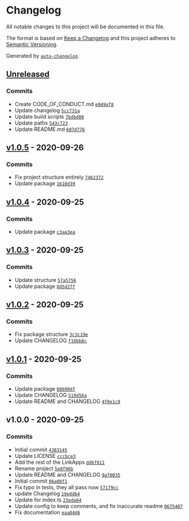 # Changelog

All notable changes to this project will be documented in this file.

The format is based on [Keep a Changelog](https://keepachangelog.com/en/1.0.0/)
and this project adheres to [Semantic Versioning](https://semver.org/spec/v2.0.0.html).

Generated by [`auto-changelog`](https://github.com/CookPete/auto-changelog).

## [Unreleased](https://github.com/Neutron-Creative/Deeplink/compare/v1.0.5...HEAD)

### Commits

- Create CODE_OF_CONDUCT.md [`e049af8`](https://github.com/Neutron-Creative/Deeplink/commit/e049af846772465c6a5095d49bf19015ba220712)
- Update changelog [`5cc731a`](https://github.com/Neutron-Creative/Deeplink/commit/5cc731a9963e3cebb94ecd79160a9f20c9122f5d)
- Update build scripts [`7bdbd08`](https://github.com/Neutron-Creative/Deeplink/commit/7bdbd08f9fef09e1f8fa23cb30d64b644da0afc1)
- Update paths [`543c723`](https://github.com/Neutron-Creative/Deeplink/commit/543c72344fc71cb4501dbb8f8fd558264a0b4192)
- Update README.md [`607d776`](https://github.com/Neutron-Creative/Deeplink/commit/607d7764afd46609b9697318e90c42d3e5ba889a)

## [v1.0.5](https://github.com/Neutron-Creative/Deeplink/compare/v1.0.4...v1.0.5) - 2020-09-26

### Commits

- Fix project structure entirely [`7462372`](https://github.com/Neutron-Creative/Deeplink/commit/74623722b1e170130e7502ae8e01bc8a6adfebd4)
- Update package [`1610d39`](https://github.com/Neutron-Creative/Deeplink/commit/1610d392682fd0307d6aa0b69767ad88acfdc45a)

## [v1.0.4](https://github.com/Neutron-Creative/Deeplink/compare/v1.0.3...v1.0.4) - 2020-09-25

### Commits

- Update package [`c3aa3ea`](https://github.com/Neutron-Creative/Deeplink/commit/c3aa3eae39055ccef7826be4ca4c0892105c62af)

## [v1.0.3](https://github.com/Neutron-Creative/Deeplink/compare/v1.0.2...v1.0.3) - 2020-09-25

### Commits

- Update structure [`57a5756`](https://github.com/Neutron-Creative/Deeplink/commit/57a575634bfc7b43c16f289dba9db5a806966dab)
- Update package [`8d5d27f`](https://github.com/Neutron-Creative/Deeplink/commit/8d5d27ff688ca937610a0b8216d5079a02dd8103)

## [v1.0.2](https://github.com/Neutron-Creative/Deeplink/compare/v1.0.1...v1.0.2) - 2020-09-25

### Commits

- Fix package structure [`3c3c19e`](https://github.com/Neutron-Creative/Deeplink/commit/3c3c19e23cc34cc84f1a11fd0764ce8aa58d8ac2)
- Update CHANGELOG [`f16bb8c`](https://github.com/Neutron-Creative/Deeplink/commit/f16bb8c2a1c39c2767d4c216e6ecdcc776353b83)

## [v1.0.1](https://github.com/Neutron-Creative/Deeplink/compare/v1.0.0...v1.0.1) - 2020-09-25

### Commits

- Update package [`08690df`](https://github.com/Neutron-Creative/Deeplink/commit/08690dfd115b762c40b69f803b59154aa8683013)
- Update CHANGELOG [`519d56a`](https://github.com/Neutron-Creative/Deeplink/commit/519d56abaef1b6092b40477bde0b2390c97fea06)
- Update README and CHANGELOG [`4f0e1c9`](https://github.com/Neutron-Creative/Deeplink/commit/4f0e1c9dcf382a022d786e5111a626bb951c0e5e)

## v1.0.0 - 2020-09-25

### Commits

- Initial commit [`4383145`](https://github.com/Neutron-Creative/Deeplink/commit/4383145f10bb2de5e96a52a3b0282424afc9366f)
- Update LICENSE [`cccbce3`](https://github.com/Neutron-Creative/Deeplink/commit/cccbce39390dfaa27919e8f772a7d1b25cfd69d0)
- Add the rest of the LinkApps [`dd6f911`](https://github.com/Neutron-Creative/Deeplink/commit/dd6f911ad2fe91f822efe6dfd68182c6efc43adf)
- Rename project [`5e8f96b`](https://github.com/Neutron-Creative/Deeplink/commit/5e8f96b1d930243e5a8b71a5648b99f9f7adbf9e)
- Update README and CHANGELOG [`9af0035`](https://github.com/Neutron-Creative/Deeplink/commit/9af003542a79a087683cc0badcc64a4b643a2873)
- Initial commit [`06a08f1`](https://github.com/Neutron-Creative/Deeplink/commit/06a08f1b4c654307b192c5df1684539d21f85f5f)
- Fix typo in tests, they all pass now [`57179cc`](https://github.com/Neutron-Creative/Deeplink/commit/57179ccb0890997a391fdbb538e082d6ad8905bf)
- update Changelog [`19eddb4`](https://github.com/Neutron-Creative/Deeplink/commit/19eddb4781976165081ead6e296f7f751dcf7351)
- Update for index.ts [`23eda64`](https://github.com/Neutron-Creative/Deeplink/commit/23eda645d57afdc3ae11c405f8c3e9fa9fa9e75e)
- Update config to keep comments, and fix inaccurate readme [`0675407`](https://github.com/Neutron-Creative/Deeplink/commit/0675407077ae1fc0bf1d89a9f35ace141f7d0680)
- Fix documentation [`eaa84d6`](https://github.com/Neutron-Creative/Deeplink/commit/eaa84d6ba814b7e668684f700c3b3ec1e737c498)
